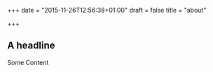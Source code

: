 +++
date = "2015-11-26T12:56:38+01:00"
draft = false
title = "about"

+++

## A headline

Some Content